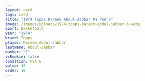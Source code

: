 ```yaml
---
layout: card
tags: card
title: "1974 Topps Kareem Abdul-Jabbar #1 PSA 6"
image: /images/uploads/1974-topps-kareem-abdul-jabbar-6.webp
sport: Basketball
year: "1974"
brand: Topps
player: Kareem Abdul-Jabbar
lastName: Abdul-Jabbar
number: "1"
isRookie: false
condition: PSA 6
value: 38
order: 10
---
```

